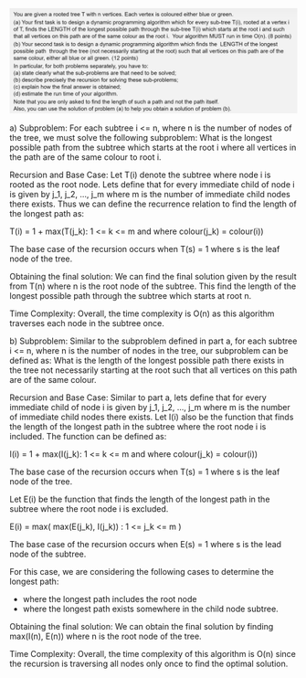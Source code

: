 ![image-20210818134622762](images/image-20210818134622762.png)



a) Subproblem: For each subtree i <= n, where n is the number of nodes of the tree, we must solve the following subproblem: What is the longest possible path from the subtree which starts at the root i where all vertices in the path are of the same colour to root i.

Recursion and Base Case: Let T(i) denote the subtree where node i is rooted as the root node. Lets define that for every immediate child of node i is given by j_1, j_2, ..., j_m where m is the number of immediate child nodes there exists. Thus we can define the recurrence relation to find the length of the longest path as:

T(i) = 1 + max(T(j_k): 1 <= k <= m and where colour(j_k) = colour(i))

The base case of the recursion occurs when T(s) = 1 where s is the leaf node of the tree.

Obtaining the final solution: We can find the final solution given by the result from T(n) where n is the root node of the subtree. This find the length of the longest possible path through the subtree which starts at root n.

Time Complexity: Overall, the time complexity is O(n) as this algorithm traverses each node in the subtree once.

b) Subproblem: Similar to the subproblem defined in part a, for each subtree i <= n, where n is the number of nodes in the tree, our subproblem can be defined as: What is the length of the longest possible path there exists in the tree not necessarily starting at the root such that all vertices on this path are of the same colour.

Recursion and Base Case: Similar to part a, lets define that for every immediate child of node i is given by j_1, j_2, ..., j_m where m is the number of immediate child nodes there exists. Let I(i) also be the function that finds the length of the longest path in the subtree where the root node i is included. The function can be defined as:

I(i) = 1 + max(I(j_k): 1 <= k <= m and where colour(j_k) = colour(i))

The base case of the recursion occurs when T(s) = 1 where s is the leaf node of the tree.

Let E(i) be the function that finds the length of the longest path in the subtree where the root node i is excluded.

E(i) = max( max(E(j_k), I(j_k)) : 1 <= j_k <= m )

The base case of the recursion occurs when E(s) = 1 where s is the lead node of the subtree.

For this case, we are considering the following cases to determine the longest path:

- where the longest path includes the root node
- where the longest path exists somewhere in the child node subtree.

Obtaining the final solution: We can obtain the final solution by finding max(I(n), E(n)) where n is the root node of the tree.

Time Complexity: Overall, the time complexity of this algorithm is O(n) since the recursion is traversing all nodes only once to find the optimal solution.



